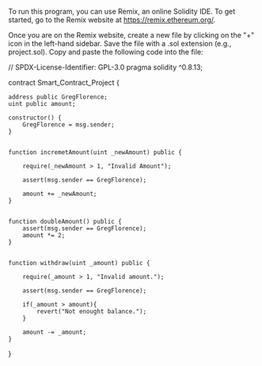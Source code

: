 To run this program, you can use Remix, an online Solidity IDE. To get started, go to the Remix website at https://remix.ethereum.org/.

Once you are on the Remix website, create a new file by clicking on the "+" icon in the left-hand sidebar. Save the file with a .sol extension (e.g., project.sol). Copy and paste the following code into the file:

// SPDX-License-Identifier: GPL-3.0
pragma solidity ^0.8.13;

contract Smart_Contract_Project {

    address public GregFlorence;
    uint public amount;

    constructor() {
        GregFlorence = msg.sender;
    }

   
    function incremetAmount(uint _newAmount) public {

        require(_newAmount > 1, "Invalid Amount");

        assert(msg.sender == GregFlorence);

        amount += _newAmount;
    }

    
    function doubleAmount() public {
        assert(msg.sender == GregFlorence);
        amount *= 2;
    }


    function withdraw(uint _amount) public {

        require(_amount > 1, "Invalid amount.");

        assert(msg.sender == GregFlorence);

        if(_amount > amount){
            revert("Not enought balance.");
        }

        amount -= _amount;
    }
}
